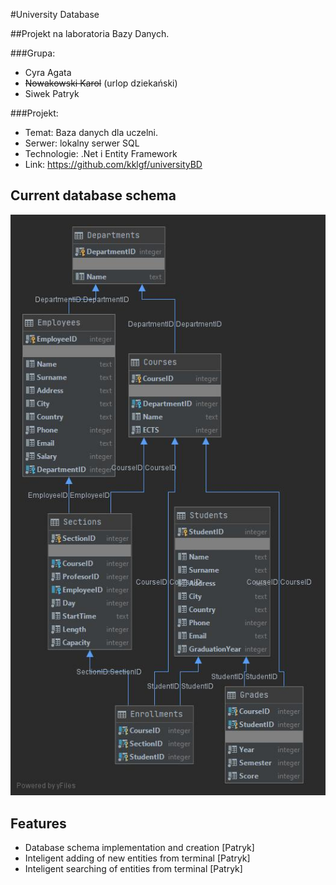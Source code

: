 #University Database

##Projekt na laboratoria Bazy Danych.

###Grupa:
  - Cyra Agata
  - ~~Nowakowski Karol~~ (urlop dziekański)
  - Siwek Patryk

###Projekt:
  - Temat: Baza danych dla uczelni.
  - Serwer: lokalny serwer SQL
  - Technologie: .Net i Entity Framework
  - Link: https://github.com/kklgf/universityBD

## Current database schema
![Database schema](universityBD.jpg)

## Features
- Database schema implementation and creation [Patryk]
- Inteligent adding of new entities from terminal [Patryk]
- Inteligent searching of entities from terminal [Patryk]

